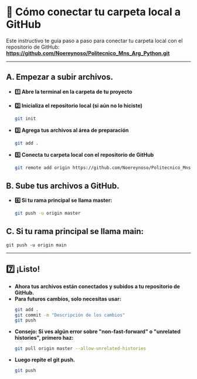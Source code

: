 # 🚀 Cómo conectar tu carpeta local a GitHub

Este instructivo te guía paso a paso para conectar tu carpeta local con el repositorio de GitHub:  
**https://github.com/Noereynoso/Politecnico_Mns_Arg_Python.git**

---

## A. Empezar a subir archivos.

- **1️⃣ Abre la terminal en la carpeta de tu proyecto**

- **2️⃣ Inicializa el repositorio local (si aún no lo hiciste)**
    ```bash
    git init


- **3️⃣ Agrega tus archivos al área de preparación**
    ```bash
    git add .

- **5️⃣ Conecta tu carpeta local con el repositorio de GitHub**
    ```bash
    git remote add origin https://github.com/Noereynoso/Politecnico_Mns_Arg_Python.git

## B. Sube tus archivos a GitHub.
- **6️⃣ Si tu rama principal se llama master:**
    ```bash 
    git push -u origin master

## C. Si tu rama principal se llama main: 
    git push -u origin main

---

##  7️⃣ ¡Listo!
- **Ahora tus archivos están conectados y subidos a tu repositorio de GitHub.**
- **Para futuros cambios, solo necesitas usar:**
    ```bash 
    git add .
    git commit -m "Descripción de los cambios"
    git push

- **Consejo: Si ves algún error sobre "non-fast-forward" o "unrelated histories", primero haz:**
    ```bash 
    git pull origin master --allow-unrelated-histories

- **Luego repite el git push.**
    ```bash 
    git push